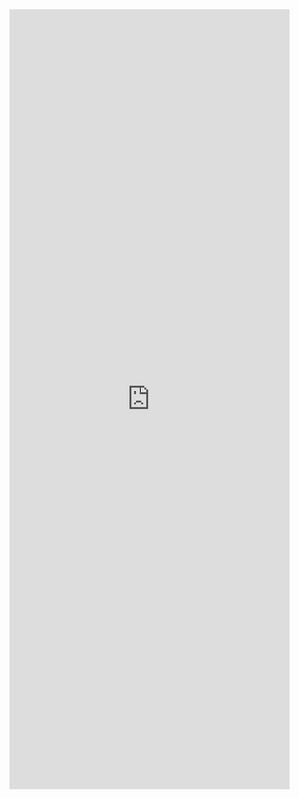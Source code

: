 <iframe src="https://bit.ly/CnCMarQuiz" width="100%" style="height: 100em; border-width:0px; border-style:none;">